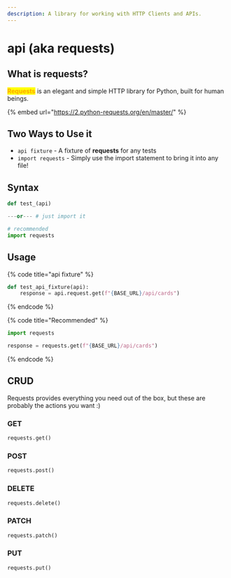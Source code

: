 ```yaml
---
description: A library for working with HTTP Clients and APIs.
---
```


# api (aka requests)

## What is requests?

<mark style="color:orange;">**Requests**</mark> is an elegant and simple HTTP library for Python, built for human beings.

{% embed url="https://2.python-requests.org/en/master/" %}

## Two Ways to Use it

* `api fixture` - A fixture of **requests** for any tests
* `import requests` - Simply use the import statement to bring it into any file!

## Syntax

```python
def test_(api)

---or--- # just import it

# recommended
import requests
```

## Usage

{% code title="api fixture" %}
```python
def test_api_fixture(api):
    response = api.request.get(f"{BASE_URL}/api/cards")
```
{% endcode %}

{% code title="Recommended" %}
```python
import requests

response = requests.get(f"{BASE_URL}/api/cards")
```
{% endcode %}

## CRUD

Requests provides everything you need out of the box, but these are probably the actions you want :)

### GET

```python
requests.get()
```

### POST

```python
requests.post()
```

### DELETE

```python
requests.delete()
```

### PATCH

```python
requests.patch()
```

### PUT

```python
requests.put()
```
